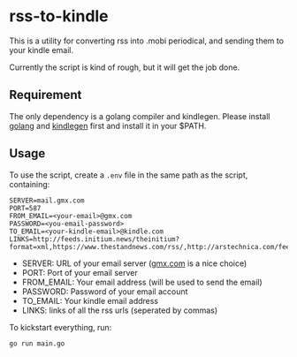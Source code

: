 rss-to-kindle
===

This is a utility for converting rss into .mobi periodical, and sending them to your kindle email.

Currently the script is kind of rough, but it will get the job done.

## Requirement

The only dependency is a golang compiler and kindlegen. Please install [golang](https://golang.org/dl/) and [kindlegen](https://www.amazon.com/gp/feature.html?docId=1000765211) first and install it in your $PATH.

## Usage

To use the script, create a `.env` file in the same path as the script, containing:
```
SERVER=mail.gmx.com
PORT=587
FROM_EMAIL=<your-email>@gmx.com
PASSWORD=<you-email-password>
TO_EMAIL=<your-kindle-email>@kindle.com
LINKS=http://feeds.initium.news/theinitium?format=xml,https://www.thestandnews.com/rss/,http://arstechnica.com/feed/
```

* SERVER: URL of your email server ([gmx.com](http://gmx.com/) is a nice choice)
* PORT: Port of your email server
* FROM_EMAIL: Your email address (will be used to send the email)
* PASSWORD: Password of your email account
* TO_EMAIL: Your kindle email address
* LINKS: links of all the rss urls (seperated by commas)

To kickstart everything, run:
```sh
go run main.go
```